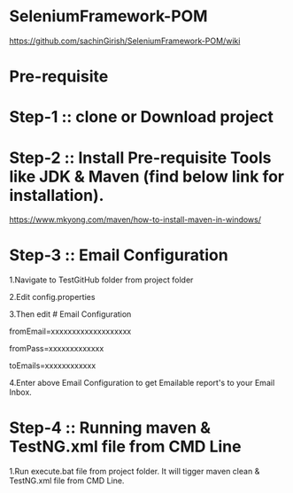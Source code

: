 # SeleniumFramework-POM

https://github.com/sachinGirish/SeleniumFramework-POM/wiki

# Pre-requisite

# Step-1 :: clone or Download project 


# Step-2 :: Install Pre-requisite Tools like JDK & Maven (find below link for installation).

https://www.mkyong.com/maven/how-to-install-maven-in-windows/


# Step-3 :: Email Configuration 

1.Navigate to TestGitHub folder from project folder

2.Edit config.properties 

3.Then edit  #	Email Configuration

fromEmail=xxxxxxxxxxxxxxxxxxx

fromPass=xxxxxxxxxxxxx

toEmails=xxxxxxxxxxxx

4.Enter above Email Configuration to get Emailable report's to your Email Inbox. 



# Step-4 :: Running maven & TestNG.xml file from CMD Line

1.Run execute.bat file from project folder. It will tigger maven clean & TestNG.xml file from CMD Line.


